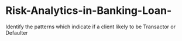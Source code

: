 # Risk-Analytics-in-Banking-Loan-
Identify the patterns which indicate if a client likely to be Transactor or Defaulter
